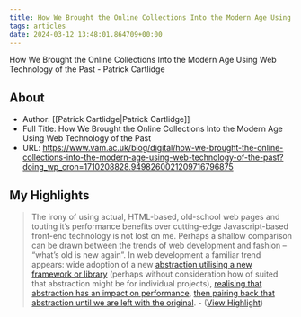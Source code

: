 ```yaml
---
title: How We Brought the Online Collections Into the Modern Age Using Web Technology of the Past (Highlights)
tags: articles
date: 2024-03-12 13:48:01.864709+00:00
---
```

How We Brought the Online Collections Into the Modern Age Using Web Technology of the Past - Patrick Cartlidge

## About
- Author: [[Patrick Cartlidge|Patrick Cartlidge]]
- Full Title: How We Brought the Online Collections Into the Modern Age Using Web Technology of the Past
- URL: https://www.vam.ac.uk/blog/digital/how-we-brought-the-online-collections-into-the-modern-age-using-web-technology-of-the-past?doing_wp_cron=1710208828.9498260021209716796875

## My Highlights
> The irony of using actual, HTML-based, old-school web pages and touting it’s performance benefits over cutting-edge Javascript-based front-end technology is not lost on me. Perhaps a shallow comparison can be drawn between the trends of web development and fashion – “what’s old is new again”. In web development a familiar trend appears: wide adoption of a new [abstraction utilising a new framework or library](https://en.wikipedia.org/wiki/JQuery) (perhaps without consideration how of suited that abstraction might be for individual projects), [realising that abstraction has an impact on performance](https://mathiasbynens.be/demo/jquery-size), [then pairing back that abstraction until we are left with the original](https://blog.garstasio.com/you-dont-need-jquery/why-not/).
\-  ([View Highlight](https://read.readwise.io/read/01hrseq1z1t5gv2q9g7c5kbdn3))

